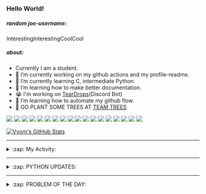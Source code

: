 ### Hello World!

##### random joe-username:
<!--DON'T REMOVE--->
<!--username:START-->
InterestingInterestingCoolCool
<!--username:END-->

##### about:
- Currently I am a student.
- 🔭 I’m currently working on my github actions and my profile-readme. 
- 🌱 I’m currently learning C, intermediate Python.
- 🌱 I’m learning how to make better documentation.
- 😭 I'm working on [TearDrops](https://github.com/Vyvy-vi/TearDrops)(Discord Bot)
- 🌱 I’m learning how to automate my github flow.
- 🌱 GO PLANT SOME TREES AT [TEAM TREES](https://teamtrees.org/)

![](https://img.shields.io/badge/Editor-Vim-informational?style=flat&logo=Editor&logoColor=white&color=2bbc8a)
![](https://img.shields.io/badge/Editor-VScode-informational?style=flat&logo=<LOGO_NAME>&logoColor=white&color=2bbc8a)
![](https://img.shields.io/badge/OS-MacOS-informational?style=flat&logo=<LOGO_NAME>&logoColor=white&color=2bbc8a)
![](https://img.shields.io/badge/OS-Fedora-informational?style=flat&logo=<LOGO_NAME>&logoColor=white&color=2bbc8a)
![](https://img.shields.io/badge/OS-Ubuntu-informational?style=flat&logo=<LOGO_NAME>&logoColor=white&color=2bbc8a)
![](https://img.shields.io/badge/Tools-mysql-informational?style=flat&logo=<LOGO_NAME>&logoColor=white&color=2bbc8a)
![](https://img.shields.io/badge/Tools-MongoDB-informational?style=flat&logo=<LOGO_NAME>&logoColor=white&color=2bbc8a)
![](https://img.shields.io/badge/Tools-DiscordAPI-informational?style=flat&logo=<LOGO_NAME>&logoColor=white&color=2bbc8a)
![](https://img.shields.io/badge/Tools-GoogleAPIs-informational?style=flat&logo=<LOGO_NAME>&logoColor=white&color=2bbc8a)
![](https://img.shields.io/badge/Tools-ScikitLearn-informational?style=flat&logo=<LOGO_NAME>&logoColor=white&color=2bbc8a)
![](https://img.shields.io/badge/Tools-json-informational?style=flat&logo=<LOGO_NAME>&logoColor=white&color=2bbc8a)
![](https://img.shields.io/badge/Tools-Metasploit-informational?style=flat&logo=<LOGO_NAME>&logoColor=white&color=2bbc8a)
![](https://img.shields.io/badge/Shell-zsh-informational?style=flat&logo=<LOGO_NAME>&logoColor=white&color=2bbc8a)
![](https://img.shields.io/badge/Code-Python-informational?style=flat&logo=<LOGO_NAME>&logoColor=white&color=2bbc8a)
![](https://img.shields.io/badge/Code-Ruby-informational?style=flat&logo=<LOGO_NAME>&logoColor=white&color=2bbc8a)
![](https://img.shields.io/badge/Code-Processing-informational?style=flat&logo=<LOGO_NAME>&logoColor=white&color=2bbc8a)
![](https://img.shields.io/badge/Code-Arduino-informational?style=flat&logo=<LOGO_NAME>&logoColor=white&color=2bbc8a)
![](https://img.shields.io/badge/Graphics-Blender-informational?style=flat&logo=<LOGO_NAME>&logoColor=white&color=2bbc8a)

<a href="https://github.com/Vyvy-vi/Vyvy-vi">
  <img align="center" src="https://profile-readme-git-master.vyvy-vi.vercel.app/api?username=Vyvy-vi&show_icons=true&line_height=27&count_private=true&title_color=ffffff&text_color=c9cacc&icon_color=2bbc8a&bg_color=1d1f21" alt="Vyom's GitHub Stats" />
</a>

---
<details>
  <summary>:zap: My Activity:</summary>
  
<!--START_SECTION:waka-->
![Profile Views](http://img.shields.io/badge/Profile%20Views-53-blue)

**I'm an Early 🐤** 

```text
🌞 Morning    48 commits     ████████████░░░░░░░░░░░░░   48.0% 
🌆 Daytime    12 commits     ███░░░░░░░░░░░░░░░░░░░░░░   12.0% 
🌃 Evening    25 commits     ██████░░░░░░░░░░░░░░░░░░░   25.0% 
🌙 Night      15 commits     ███░░░░░░░░░░░░░░░░░░░░░░   15.0%

```
📅 **I'm Most Productive on Monday** 

```text
Monday       24 commits     ██████░░░░░░░░░░░░░░░░░░░   24.0% 
Tuesday      13 commits     ███░░░░░░░░░░░░░░░░░░░░░░   13.0% 
Wednesday    8 commits      ██░░░░░░░░░░░░░░░░░░░░░░░   8.0% 
Thursday     10 commits     ██░░░░░░░░░░░░░░░░░░░░░░░   10.0% 
Friday       16 commits     ████░░░░░░░░░░░░░░░░░░░░░   16.0% 
Saturday     16 commits     ████░░░░░░░░░░░░░░░░░░░░░   16.0% 
Sunday       13 commits     ███░░░░░░░░░░░░░░░░░░░░░░   13.0%

```


📊 **This Week I Spent My Time On** 

```text
🔥 Editors: 
Vim                      15 hrs 39 mins      ███████████████████░░░░░░   78.19% 
VS Code                  4 hrs 22 mins       █████░░░░░░░░░░░░░░░░░░░░   21.81%

🐱‍💻 Projects: 
TearDrops                8 hrs 31 mins       ██████████░░░░░░░░░░░░░░░   42.59% 
another-discord-bot      4 hrs 18 mins       █████░░░░░░░░░░░░░░░░░░░░   21.5% 
flask-blog               2 hrs 28 mins       ███░░░░░░░░░░░░░░░░░░░░░░   12.37% 
Calculator               1 hr 3 mins         █░░░░░░░░░░░░░░░░░░░░░░░░   5.27% 
fcc-cat-app              57 mins             █░░░░░░░░░░░░░░░░░░░░░░░░   4.78%

💻 Operating System: 
Mac                      20 hrs 1 min        █████████████████████████   100.0%

```

**I Mostly Code in Python** 

```text
Python                   22 repos            ██████████████████░░░░░░░   73.33% 
HTML                     2 repos             █░░░░░░░░░░░░░░░░░░░░░░░░   6.67% 
Processing               1 repo              ░░░░░░░░░░░░░░░░░░░░░░░░░   3.33% 
Swift                    1 repo              ░░░░░░░░░░░░░░░░░░░░░░░░░   3.33% 
JavaScript               1 repo              ░░░░░░░░░░░░░░░░░░░░░░░░░   3.33%

```



<!--END_SECTION:waka-->
</details>

---
<details>
  <summary>:zap: PYTHON UPDATES:</summary>
  
<!-- BLOG-POST-LIST:START -->
- [my first python project, with the help of google](https://www.reddit.com/r/Python/comments/k2hj65/my_first_python_project_with_the_help_of_google/)
- [The Complete Python Pro Bootcamp for 2021 by Dr. Angela Yu](https://www.reddit.com/r/Python/comments/k2ft3x/the_complete_python_pro_bootcamp_for_2021_by_dr/)
- [Fishhook: a way to patch static methods at runtime in Python](https://www.reddit.com/r/Python/comments/k2fgjy/fishhook_a_way_to_patch_static_methods_at_runtime/)
- [IP detection with basic password authentication front end for any URL.](https://www.reddit.com/r/Python/comments/k2e12w/ip_detection_with_basic_password_authentication/)
- [Saturday megathread: Share your resources!](https://www.reddit.com/r/Python/comments/k2cpd9/saturday_megathread_share_your_resources/)
<!-- BLOG-POST-LIST:END -->
</details>

---
<details>
  <summary>:zap: PROBLEM OF THE DAY:</summary>
    #TODO
<!--QOTD:START-->
<!--QOTD:END-->
</details>


